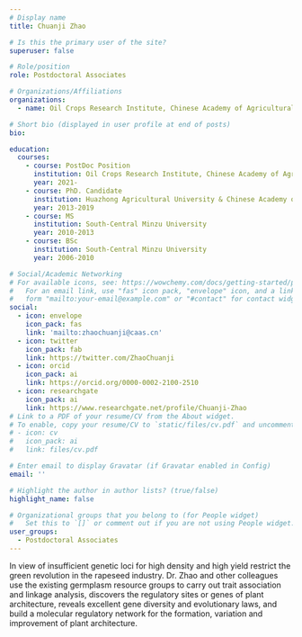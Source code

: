 ```yaml
---
# Display name
title: Chuanji Zhao

# Is this the primary user of the site?
superuser: false

# Role/position
role: Postdoctoral Associates

# Organizations/Affiliations
organizations:
  - name: Oil Crops Research Institute, Chinese Academy of Agricultural Sciences

# Short bio (displayed in user profile at end of posts)
bio: 

education:
  courses:
    - course: PostDoc Position
      institution: Oil Crops Research Institute, Chinese Academy of Agricultural Sciences
      year: 2021-
    - course: PhD. Candidate
      institution: Huazhong Agricultural University & Chinese Academy of Agricultural Sciences
      year: 2013-2019
    - course: MS
      institution: South-Central Minzu University
      year: 2010-2013
    - course: BSc
      institution: South-Central Minzu University
      year: 2006-2010

# Social/Academic Networking
# For available icons, see: https://wowchemy.com/docs/getting-started/page-builder/#icons
#   For an email link, use "fas" icon pack, "envelope" icon, and a link in the
#   form "mailto:your-email@example.com" or "#contact" for contact widget.
social:
  - icon: envelope
    icon_pack: fas
    link: 'mailto:zhaochuanji@caas.cn'
  - icon: twitter
    icon_pack: fab
    link: https://twitter.com/ZhaoChuanji
  - icon: orcid
    icon_pack: ai
    link: https://orcid.org/0000-0002-2100-2510
  - icon: researchgate
    icon_pack: ai
    link: https://www.researchgate.net/profile/Chuanji-Zhao
# Link to a PDF of your resume/CV from the About widget.
# To enable, copy your resume/CV to `static/files/cv.pdf` and uncomment the lines below.
# - icon: cv
#   icon_pack: ai
#   link: files/cv.pdf

# Enter email to display Gravatar (if Gravatar enabled in Config)
email: ''

# Highlight the author in author lists? (true/false)
highlight_name: false

# Organizational groups that you belong to (for People widget)
#   Set this to `[]` or comment out if you are not using People widget.
user_groups:
  - Postdoctoral Associates
---
```


In view of insufficient genetic loci for high density and high yield restrict the green revolution in the rapeseed industry. Dr. Zhao and other colleagues use the existing germplasm resource groups to carry out trait association and linkage analysis, discovers the regulatory sites or genes of plant architecture, reveals excellent gene diversity and evolutionary laws, and build a molecular regulatory network for the formation, variation and improvement of plant architecture.
